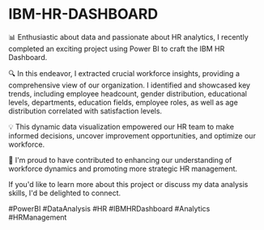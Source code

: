 # IBM-HR-DASHBOARD






📊 Enthusiastic about data and passionate about HR analytics, I recently completed an exciting project using Power BI to craft the IBM HR Dashboard.

🔍 In this endeavor, I extracted crucial workforce insights, providing a comprehensive view of our organization. I identified and showcased key trends, including employee headcount, gender distribution, educational levels, departments, education fields, employee roles, as well as age distribution correlated with satisfaction levels.

💡 This dynamic data visualization empowered our HR team to make informed decisions, uncover improvement opportunities, and optimize our workforce.

🌟 I'm proud to have contributed to enhancing our understanding of workforce dynamics and promoting more strategic HR management.

If you'd like to learn more about this project or discuss my data analysis skills, I'd be delighted to connect.

#PowerBI #DataAnalysis #HR #IBMHRDashboard #Analytics #HRManagement
